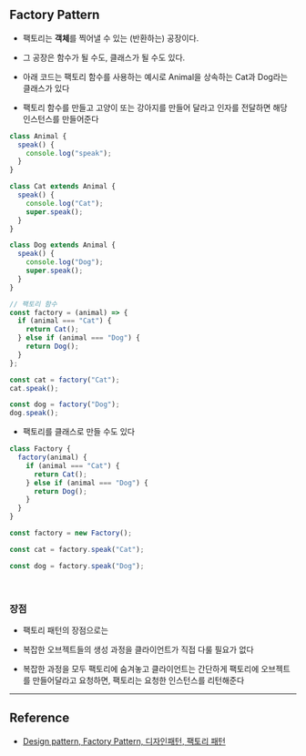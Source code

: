 ## Factory Pattern

- 팩토리는 **객체**를 찍어낼 수 있는 (반환하는) 공장이다.

- 그 공장은 함수가 될 수도, 클래스가 될 수도 있다.

- 아래 코드는 팩토리 함수를 사용하는 예시로 Animal을 상속하는 Cat과 Dog라는 클래스가 있다

- 팩토리 함수를 만들고 고양이 또는 강아지를 만들어 달라고 인자를 전달하면 해당 인스턴스를 만들어준다

```js
class Animal {
  speak() {
    console.log("speak");
  }
}

class Cat extends Animal {
  speak() {
    console.log("Cat");
    super.speak();
  }
}

class Dog extends Animal {
  speak() {
    console.log("Dog");
    super.speak();
  }
}

// 팩토리 함수
const factory = (animal) => {
  if (animal === "Cat") {
    return Cat();
  } else if (animal === "Dog") {
    return Dog();
  }
};

const cat = factory("Cat");
cat.speak();

const dog = factory("Dog");
dog.speak();
```

- 팩토리를 클래스로 만들 수도 있다

```js
class Factory {
  factory(animal) {
    if (animal === "Cat") {
      return Cat();
    } else if (animal === "Dog") {
      return Dog();
    }
  }
}

const factory = new Factory();

const cat = factory.speak("Cat");

const dog = factory.speak("Dog");
```

<br/>

### 장점

- 팩토리 패턴의 장점으로는

- 복잡한 오브젝트들의 생성 과정을 클라이언트가 직접 다룰 필요가 없다

- 복잡한 과정을 모두 팩토리에 숨겨놓고 클라이언트는 간단하게 팩토리에 오브젝트를 만들어달라고 요청하면, 팩토리는 요청한 인스턴스를 리턴해준다

---

## Reference

- [Design pattern, Factory Pattern, 디자인패턴, 팩토리 패턴](https://www.youtube.com/watch?v=AmwEIt0vhxA&t=1s)
